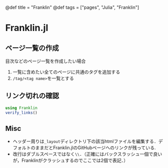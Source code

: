 @def title = "Franklin"
@def tags = ["pages", "Julia", "Franklin"]

# Franklin.jl

## ページ一覧の作成
目次などのページ一覧を作成したい場合
1. 一覧に含めたい全てのページに共通のタグを追加する
1. `/tag/<tag name>`を一覧とする

## リンク切れの確認
```julia
using Franklin
verify_links()
```

## Misc
- ヘッダー周りは`_layout`ディレクトリ下の該当htmlファイルを編集する．デフォルトのままだとFranklin.jlのGitHubページへのリンクが残っている.
- 改行はダブルスペースではなく`\\`．（正確にはバックスラッシュ一個で良いが，Franklinがクラッシュするのでここでは2個で表記．）
